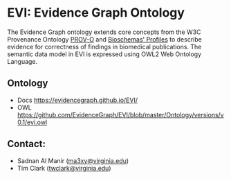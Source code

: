 # EVI: Evidence Graph Ontology
The Evidence Graph ontology extends core concepts from the W3C Provenance Ontology <a href="https://www.w3.org/TR/prov-o/">PROV-O</a> and <a href="https://bioschemas.org/profiles/">Bioschemas' Profiles</a> to describe evidence for correctness of findings in biomedical publications. The semantic data model in EVI is expressed using OWL2 Web Ontology Language.

## Ontology
* Docs https://evidencegraph.github.io/EVI/
* OWL  https://github.com/EvidenceGraph/EVI/blob/master/Ontology/versions/v0.1/evi.owl

## Contact:
* Sadnan Al Manir (ma3xy@virginia.edu)
* Tim Clark (twclark@virginia.edu)

